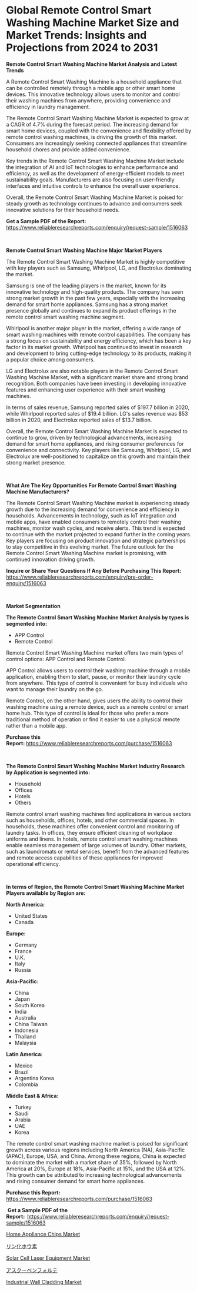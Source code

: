 <p><h1>Global Remote Control Smart Washing Machine Market Size and Market Trends: Insights and Projections from 2024 to 2031</h1></p><p><strong>Remote Control Smart Washing Machine Market Analysis and Latest Trends</strong></p>
<p><p>A Remote Control Smart Washing Machine is a household appliance that can be controlled remotely through a mobile app or other smart home devices. This innovative technology allows users to monitor and control their washing machines from anywhere, providing convenience and efficiency in laundry management.</p><p>The Remote Control Smart Washing Machine Market is expected to grow at a CAGR of 4.7% during the forecast period. The increasing demand for smart home devices, coupled with the convenience and flexibility offered by remote control washing machines, is driving the growth of this market. Consumers are increasingly seeking connected appliances that streamline household chores and provide added convenience. </p><p>Key trends in the Remote Control Smart Washing Machine Market include the integration of AI and IoT technologies to enhance performance and efficiency, as well as the development of energy-efficient models to meet sustainability goals. Manufacturers are also focusing on user-friendly interfaces and intuitive controls to enhance the overall user experience.</p><p>Overall, the Remote Control Smart Washing Machine Market is poised for steady growth as technology continues to advance and consumers seek innovative solutions for their household needs.</p></p>
<p><strong>Get a Sample PDF of the Report:&nbsp;</strong> <a href="https://www.reliableresearchreports.com/enquiry/request-sample/1516063">https://www.reliableresearchreports.com/enquiry/request-sample/1516063</a></p>
<p>&nbsp;</p>
<p><strong>Remote Control Smart Washing Machine Major Market Players</strong></p>
<p><p>The Remote Control Smart Washing Machine Market is highly competitive with key players such as Samsung, Whirlpool, LG, and Electrolux dominating the market. </p><p>Samsung is one of the leading players in the market, known for its innovative technology and high-quality products. The company has seen strong market growth in the past few years, especially with the increasing demand for smart home appliances. Samsung has a strong market presence globally and continues to expand its product offerings in the remote control smart washing machine segment.</p><p>Whirlpool is another major player in the market, offering a wide range of smart washing machines with remote control capabilities. The company has a strong focus on sustainability and energy efficiency, which has been a key factor in its market growth. Whirlpool has continued to invest in research and development to bring cutting-edge technology to its products, making it a popular choice among consumers.</p><p>LG and Electrolux are also notable players in the Remote Control Smart Washing Machine Market, with a significant market share and strong brand recognition. Both companies have been investing in developing innovative features and enhancing user experience with their smart washing machines.</p><p>In terms of sales revenue, Samsung reported sales of $197.7 billion in 2020, while Whirlpool reported sales of $19.4 billion. LG's sales revenue was $53 billion in 2020, and Electrolux reported sales of $13.7 billion.</p><p>Overall, the Remote Control Smart Washing Machine Market is expected to continue to grow, driven by technological advancements, increasing demand for smart home appliances, and rising consumer preferences for convenience and connectivity. Key players like Samsung, Whirlpool, LG, and Electrolux are well-positioned to capitalize on this growth and maintain their strong market presence.</p></p>
<p>&nbsp;</p>
<p><strong>What Are The Key Opportunities For Remote Control Smart Washing Machine Manufacturers?</strong></p>
<p><p>The Remote Control Smart Washing Machine market is experiencing steady growth due to the increasing demand for convenience and efficiency in households. Advancements in technology, such as IoT integration and mobile apps, have enabled consumers to remotely control their washing machines, monitor wash cycles, and receive alerts. This trend is expected to continue with the market projected to expand further in the coming years. Key players are focusing on product innovation and strategic partnerships to stay competitive in this evolving market. The future outlook for the Remote Control Smart Washing Machine market is promising, with continued innovation driving growth.</p></p>
<p><strong>Inquire or Share Your Questions If Any Before Purchasing This Report:</strong> <a href="https://www.reliableresearchreports.com/enquiry/pre-order-enquiry/1516063">https://www.reliableresearchreports.com/enquiry/pre-order-enquiry/1516063</a></p>
<p>&nbsp;</p>
<p><strong>Market Segmentation</strong></p>
<p><strong>The Remote Control Smart Washing Machine Market Analysis by types is segmented into:</strong></p>
<p><ul><li>APP Control</li><li>Remote Control</li></ul></p>
<p><p>Remote Control Smart Washing Machine market offers two main types of control options: APP Control and Remote Control. </p><p>APP Control allows users to control their washing machine through a mobile application, enabling them to start, pause, or monitor their laundry cycle from anywhere. This type of control is convenient for busy individuals who want to manage their laundry on the go.</p><p>Remote Control, on the other hand, gives users the ability to control their washing machine using a remote device, such as a remote control or smart home hub. This type of control is ideal for those who prefer a more traditional method of operation or find it easier to use a physical remote rather than a mobile app.</p></p>
<p><strong>Purchase this Report:&nbsp;</strong><a href="https://www.reliableresearchreports.com/purchase/1516063">https://www.reliableresearchreports.com/purchase/1516063</a></p>
<p>&nbsp;</p>
<p><strong>The Remote Control Smart Washing Machine Market Industry Research by Application is segmented into:</strong></p>
<p><ul><li>Household</li><li>Offices</li><li>Hotels</li><li>Others</li></ul></p>
<p><p>Remote control smart washing machines find applications in various sectors such as households, offices, hotels, and other commercial spaces. In households, these machines offer convenient control and monitoring of laundry tasks. In offices, they ensure efficient cleaning of workplace uniforms and linens. In hotels, remote control smart washing machines enable seamless management of large volumes of laundry. Other markets, such as laundromats or rental services, benefit from the advanced features and remote access capabilities of these appliances for improved operational efficiency.</p></p>
<p>&nbsp;</p>
<p><strong>In terms of Region, the Remote Control Smart Washing Machine Market Players available by Region are:</strong></p>
<p>
    <p> <strong> North America: </strong>
        <ul>
            <li>United States</li>
            <li>Canada</li>
        </ul>
        </p> 
    <p> <strong> Europe: </strong>
        <ul>
            <li>Germany</li>
            <li>France</li>
            <li>U.K.</li>
            <li>Italy</li>
            <li>Russia</li>
        </ul>
        </p> 
    <p> <strong> Asia-Pacific: </strong>
        <ul>
            <li>China</li>
            <li>Japan</li>
            <li>South Korea</li>
            <li>India</li>
            <li>Australia</li>
            <li>China Taiwan</li>
            <li>Indonesia</li>
            <li>Thailand</li>
            <li>Malaysia</li>
        </ul>
        </p> 
    <p> <strong> Latin America: </strong>
        <ul>
            <li>Mexico</li>
            <li>Brazil</li>
            <li>Argentina Korea</li>
            <li>Colombia</li>
        </ul>
        </p> 
    <p> <strong> Middle East & Africa: </strong>
        <ul>
            <li>Turkey</li>
            <li>Saudi</li>
            <li>Arabia</li>
            <li>UAE</li>
            <li>Korea</li>
        </ul>
    </p>
    </p>
<p><p>The remote control smart washing machine market is poised for significant growth across various regions including North America (NA), Asia-Pacific (APAC), Europe, USA, and China. Among these regions, China is expected to dominate the market with a market share of 35%, followed by North America at 20%, Europe at 18%, Asia-Pacific at 15%, and the USA at 12%. This growth can be attributed to increasing technological advancements and rising consumer demand for smart home appliances.</p></p>
<p><strong>Purchase this Report: </strong><a href="https://www.reliableresearchreports.com/purchase/1516063">https://www.reliableresearchreports.com/purchase/1516063</a></p>
<p>&nbsp;<strong>Get a Sample PDF of the Report:&nbsp;&nbsp;</strong><a href="https://www.reliableresearchreports.com/enquiry/request-sample/1516063">https://www.reliableresearchreports.com/enquiry/request-sample/1516063</a></p>
<p><strong></strong></p>
<p><p><a href="https://simplistic-meeting-7ee.notion.site/Home-Appliance-Chips-Market-Provides-Detailed-Segmentation-of-this-Market-based-on-Type-Application-6793c2684caa47919573ca6af03368e9">Home Appliance Chips Market</a></p><p><a href="https://medium.com/@woodrowpfeffer1914/%E3%83%9B%E3%82%A6%E7%B4%A0%E3%83%AA%E3%83%B3%E5%8C%96%E7%89%A9%E5%B8%82%E5%A0%B4%E8%A6%8F%E6%A8%A1-cagr-%E3%83%88%E3%83%AC%E3%83%B3%E3%83%892024-2030-dc3d399880f6">リン化ホウ素</a></p><p><a href="https://eight-handstand-8fb.notion.site/Solar-Cell-Laser-Equipment-Market-Dynamics-2024-2031-Also-about-Its-Market-Trends-Projections-and-f0a44df4fb7848f593d2cd72740b4784">Solar Cell Laser Equipment Market</a></p><p><a href="https://medium.com/@novabrown3/aescuven-forte%E3%81%AE%E5%B8%82%E5%A0%B4-%E7%AB%B6%E4%BA%89%E5%88%86%E6%9E%90-%E5%B8%82%E5%A0%B4%E5%8B%95%E5%90%91-%E3%81%8A%E3%82%88%E3%81%B32031%E5%B9%B4%E3%81%BE%E3%81%A7%E3%81%AE%E4%BA%88%E6%B8%AC-8725e386bdc4">アスクーベンフォルテ</a></p><p><a href="https://view.publitas.com/reportprime-1/industrial-wall-cladding-market-size-evaluating-its-market-trends-growth-and-projections-2024-2031/">Industrial Wall Cladding Market</a></p></p>